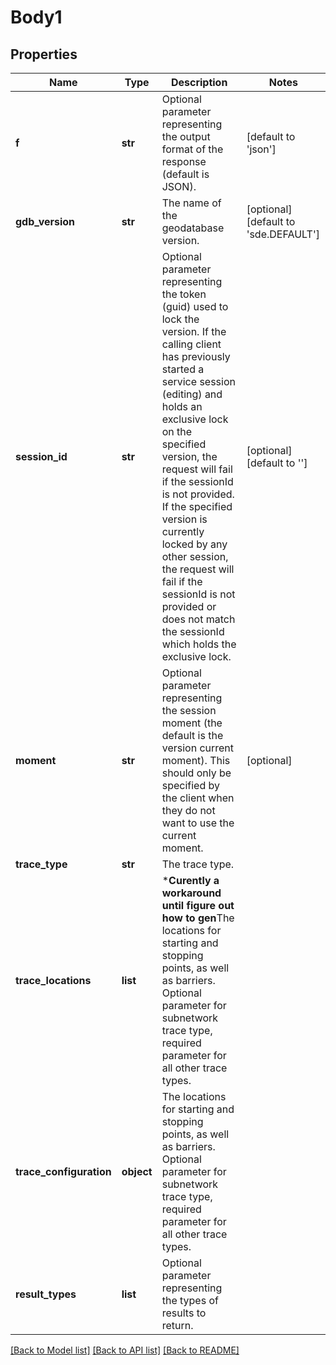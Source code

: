 # Body1

## Properties
Name | Type | Description | Notes
------------ | ------------- | ------------- | -------------
**f** | **str** | Optional parameter representing the output format of the response (default is JSON). | [default to 'json']
**gdb_version** | **str** | The name of the geodatabase version. | [optional] [default to 'sde.DEFAULT']
**session_id** | **str** | Optional parameter representing the token (guid) used to lock the version. If the calling client has previously started a service session (editing) and holds an exclusive lock on the specified version, the request will fail if the sessionId is not provided. If the specified version is currently locked by any other session, the request will fail if the sessionId is not provided or does not match the sessionId which holds the exclusive lock. | [optional] [default to '']
**moment** | **str** | Optional parameter representing the session moment (the default is the version current moment). This should only be specified by the client when they do not want to use the current moment. | [optional] 
**trace_type** | **str** | The trace type. | 
**trace_locations** | **list** | ***Curently a workaround until figure out how to gen**The locations for starting and stopping points, as well as barriers. Optional parameter for subnetwork trace type, required parameter for all other trace types. | 
**trace_configuration** | **object** | The locations for starting and stopping points, as well as barriers. Optional parameter for subnetwork trace type, required parameter for all other trace types. | 
**result_types** | **list** | Optional parameter representing the types of results to return. | 

[[Back to Model list]](../README.md#documentation-for-models) [[Back to API list]](../README.md#documentation-for-api-endpoints) [[Back to README]](../README.md)


